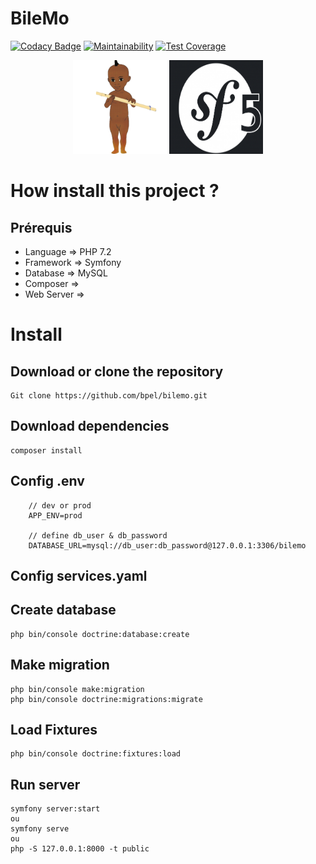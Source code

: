# BileMo
[![Codacy Badge](https://api.codacy.com/project/badge/Grade/1aab65e69f19454291f439bd757dbe65)](https://www.codacy.com/manual/borgine/BileMoApi?utm_source=github.com&amp;utm_medium=referral&amp;utm_content=kirokou/BileMoApi&amp;utm_campaign=Badge_Grade)
[![Maintainability](https://api.codeclimate.com/v1/badges/d6678322c967dce62065/maintainability)](https://codeclimate.com/github/kirokou/BileMoApi/maintainability)
[![Test Coverage](https://api.codeclimate.com/v1/badges/d6678322c967dce62065/test_coverage)](https://codeclimate.com/github/kirokou/BileMoApi/test_coverage)

<p align="center">
<img src = "public/img/kirokou.png"  width="150" height="150"  title = "" alt = "kirokou">
<img src = "public/img/sf5.png"  width="150" height="150" title = "" alt = "sf5">
</p>

# How install this project ? 

## Prérequis
- Language => PHP 7.2
- Framework => Symfony
- Database => MySQL 
- Composer => 
- Web Server => 

# Install

## Download or clone the repository

    Git clone https://github.com/bpel/bilemo.git

## Download dependencies
    
    composer install

## Config .env

        // dev or prod
        APP_ENV=prod

        // define db_user & db_password
        DATABASE_URL=mysql://db_user:db_password@127.0.0.1:3306/bilemo

## Config services.yaml

## Create database

    php bin/console doctrine:database:create

## Make migration

    php bin/console make:migration
    php bin/console doctrine:migrations:migrate

## Load Fixtures

    php bin/console doctrine:fixtures:load

## Run server

    symfony server:start
    ou 
    symfony serve
    ou
    php -S 127.0.0.1:8000 -t public

